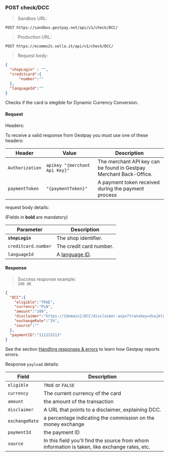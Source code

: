 ### POST check/DCC


> Sandbox URL:

```
POST https://sandbox.gestpay.net/api/v1/check/DCC/
```


> Production URL: 

```
POST https://ecomms2s.sella.it/api/v1/check/DCC/
```

> Request body: 

```json
{
  "shopLogin" : "",
  "creditcard":{
      "number":""
  },
  "languageId":""
}
```

Checks if the card is elegible for Dynamic Currency Conversion. 

#### Request 

Headers: 

To receive a valid response from Gestpay you must use one of these headers: 

| Header          | Value                         | Description                                                        |
| --------------- | ----------------------------- | ------------------------------------------------------------------ |
| `Authorization` | `apikey "{merchant Api Key}"` | The merchant API key can be found in Gestpay Merchant Back-Office. |
| `paymentToken` | `"{paymentToken}"` | A payment token received during the payment process |


request body details: 

(Fields in **bold** are mandatory)

| Parameter | Description | 
| --------- | ----------- | 
| **`shopLogin`** | The shop identifier. | 
| `creditcard.number` | The credit card number.
| `languageId` | A [language ID](#language-codes).

#### Response 

> Success response example:<br>
> `200 OK`

```json
{  
  "DCC":{  
    "eligible":"TRUE",
    "currency":"PLN",
    "amount":"100",
    "disclaimer":"https://{domain}/DCC/disclaimer.aspx?transkey=dsajklq31223",
    "exchangeRate":"2%",
    "source":""
  },
  "paymentID":"111213213"
}
```

See the section [Handling responses & errors](#handling-responses-amp-errors) to learn how Gestpay reports errors.

Response `payload` details:


| Field          | Description 
| -------------- | -----------
| `eligible`   | `TRUE` or `FALSE`
| `currency`  | The current currency of the card 
| `amount`  | the amount of the transaction 
| `disclaimer` | A URL that points to a disclaimer, explaining DCC. 
| `exchangeRate` | a percentage indicating the commission on the money exchange
| `paymentId` | the payment ID 
| `source` | In this field you'll find the source from whom information is taken, like exchange rates, etc. 
